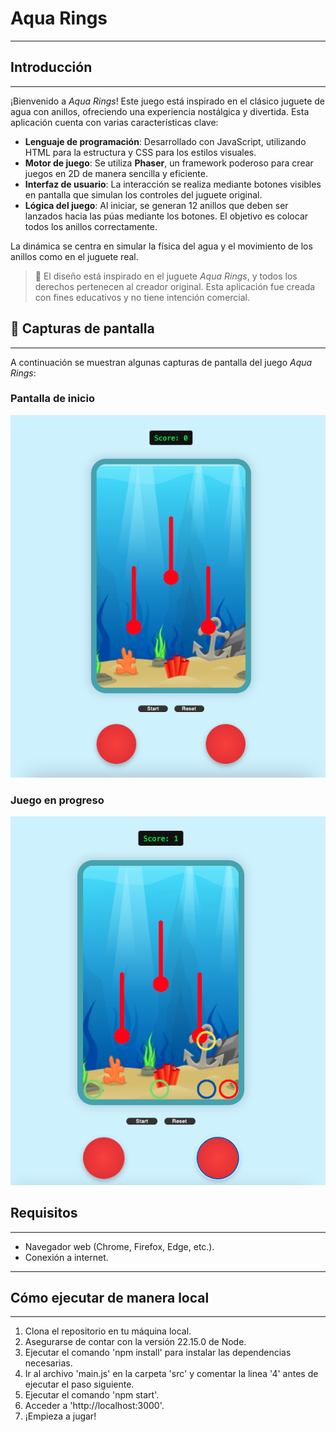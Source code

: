 # Aqua Rings
---

## Introducción
---
¡Bienvenido a *Aqua Rings*! Este juego está inspirado en el clásico juguete de agua con anillos, ofreciendo una experiencia nostálgica y divertida. Esta aplicación cuenta con varias características clave:

- **Lenguaje de programación**: Desarrollado con JavaScript, utilizando HTML para la estructura y CSS para los estilos visuales.
- **Motor de juego**: Se utiliza **Phaser**, un framework poderoso para crear juegos en 2D de manera sencilla y eficiente.
- **Interfaz de usuario**: La interacción se realiza mediante botones visibles en pantalla que simulan los controles del juguete original.
- **Lógica del juego**: Al iniciar, se generan 12 anillos que deben ser lanzados hacia las púas mediante los botones. El objetivo es colocar todos los anillos correctamente.

La dinámica se centra en simular la física del agua y el movimiento de los anillos como en el juguete real.

> 🎨 El diseño está inspirado en el juguete *Aqua Rings*, y todos los derechos pertenecen al creador original. Esta aplicación fue creada con fines educativos y no tiene intención comercial.


## 📸 Capturas de pantalla
---
A continuación se muestran algunas capturas de pantalla del juego *Aqua Rings*:

### Pantalla de inicio
![Pantalla de inicio](screenshots/Pantalla_Inicio.png)

### Juego en progreso
![Juego en progreso](screenshots/Pantalla_Progreso.png)


## Requisitos
---
- Navegador web (Chrome, Firefox, Edge, etc.).
- Conexión a internet.

---

## Cómo ejecutar de manera local
---
1. Clona el repositorio en tu máquina local.
2. Asegurarse de contar con la versión 22.15.0 de Node.
3. Ejecutar el comando 'npm install' para instalar las dependencias necesarias.
4. Ir al archivo 'main.js' en la carpeta 'src' y comentar la linea '4' antes de ejecutar el paso siguiente.
4. Ejecutar el comando 'npm start'.
5. Acceder a 'http://localhost:3000'.
3. ¡Empieza a jugar!

